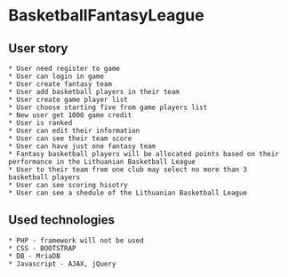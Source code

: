 # BasketballFantasyLeague

## User story
	* User need register to game
	* User can login in game
	* User create fantasy team
	* User add basketball players in their team
	* User create game player list
	* User choose starting five from game players list
	* New user get 1000 game credit
	* User is ranked
	* User can edit their information
	* User can see their team score
	* User can have just one fantasy team
	* Fantasy basketball players will be allocated points based on their performance in the Lithuanian Basketball League
	* User to their team from one club may select no more than 3 basketball players
	* User can see scoring hisotry
	* User can see a shedule of the Lithuanian Basketball League
	
## Used technologies
	* PHP - framework will not be used
	* CSS - BOOTSTRAP
	* DB - MriaDB
	* Javascript - AJAX, jQuery
	
	
	

